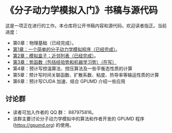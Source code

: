 # 《分子动力学模拟入门》书稿与源代码

这是一项正在进行的工作。本仓库将公开书稿内容和源代码，欢迎读者指正。当前进度：
- 第0章：物理基础（已经完成）。
- [第1章：一个简单的分子动力学模拟程序（已经完成）](chapter-1-simple-md/readme.md)。
- [第2章：模拟盒子；近邻列表（已经完成）](chapter-2-neighbor-list/readme.md)。
- [第3章：势函数（包括经验势和机器学习势）（在写）](chapter-3-potentials/readme.md)
- 第4章：预计写控温算法、控压算法及一些平衡态性质的计算
- 第5章：预计写时间关联函数、扩散系数、粘度、热导率等输运性质的计算
- 第6章：预计写CUDA 加速、结合 GPUMD 介绍一些应用

## 讨论群
* 读者可加入作者的 QQ 群： 887975816。
* 该群主要讨论分子动力学模拟中的算法和作者开发的 GPUMD 程序 (https://gpumd.org) 的使用。

